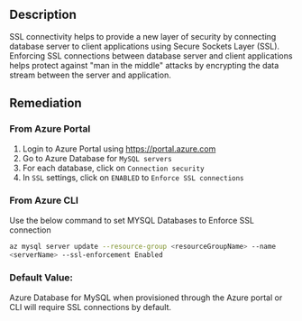 ## Description

SSL connectivity helps to provide a new layer of security by connecting database server to client applications using Secure Sockets Layer (SSL). Enforcing SSL connections between database server and client applications helps protect against "man in the middle" attacks by encrypting the data stream between the server and application.

## Remediation

### From Azure Portal

  1. Login to Azure Portal using https://portal.azure.com
  2. Go to Azure Database for `MySQL servers`
  3. For each database, click on `Connection security`
  4. In `SSL` settings, click on `ENABLED` to `Enforce SSL connections`

### From Azure CLI

Use the below command to set MYSQL Databases to Enforce SSL connection

```bash
az mysql server update --resource-group <resourceGroupName> --name
<serverName> --ssl-enforcement Enabled
```

### Default Value:

Azure Database for MySQL when provisioned through the Azure portal or CLI will
require SSL connections by default.
